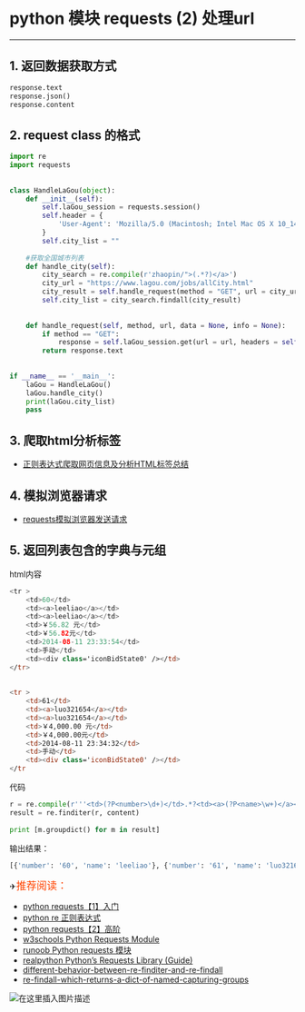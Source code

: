 #  python 模块 requests (2) 处理url




---

##  1. 返回数据获取方式

```python
response.text
response.json()
response.content
```

## 2. request class 的格式

```python
import re
import requests
 
 
class HandleLaGou(object):
    def __init__(self):
        self.laGou_session = requests.session()
        self.header = {
            'User-Agent': 'Mozilla/5.0 (Macintosh; Intel Mac OS X 10_14_0) AppleWebKit/537.36 (KHTML, like Gecko) Chrome/73.0.3683.86 Safari/537.36'
        }
        self.city_list = ""
 
    #获取全国城市列表
    def handle_city(self):
        city_search = re.compile(r'zhaopin/">(.*?)</a>')
        city_url = "https://www.lagou.com/jobs/allCity.html"
        city_result = self.handle_request(method = "GET", url = city_url)
        self.city_list = city_search.findall(city_result)
 
 
    def handle_request(self, method, url, data = None, info = None):
        if method == "GET":
            response = self.laGou_session.get(url = url, headers = self.header)
        return response.text
 
 
if __name__ == '__main__':
    laGou = HandleLaGou()
    laGou.handle_city()
    print(laGou.city_list)
    pass
```

##  3. 爬取html分析标签

 - [正则表达式爬取网页信息及分析HTML标签总结](https://blog.csdn.net/Eastmount/article/details/51082253)

##  4. 模拟浏览器请求
 - [requests模拟浏览器发送请求](https://www.cnblogs.com/Summer-skr--blog/p/11396904.html) 
 

##   5. 返回列表包含的字典与元组
html内容
```kotlin
<tr >
    <td>60</td>
    <td><a>leeliao</a></td>
    <td><a>leeliao</a></td>
    <td>￥56.82 元</td>
    <td>￥56.82元</td>
    <td>2014-08-11 23:33:54</td>
    <td>手动</td>
    <td><div class='iconBidState0' /></td>
</tr>
 
 
<tr >
    <td>61</td>
    <td><a>luo321654</a></td>
    <td><a>luo321654</a></td>
    <td>￥4,000.00 元</td>
    <td>￥4,000.00元</td>
    <td>2014-08-11 23:34:32</td>
    <td>手动</td>
    <td><div class='iconBidState0' /></td>
</tr
```
代码

```python
r = re.compile(r'''<td>(?P<number>\d+)</td>.*?<td><a>(?P<name>\w+)</a></td''', re.S)
result = re.finditer(r, content)
 
print [m.groupdict() for m in result]
```
输出结果：

```python
[{'number': '60', 'name': 'leeliao'}, {'number': '61', 'name': 'luo321654'}]
```



✈<font color=	#FF4500 size=4 style="font-family:Courier New">推荐阅读：</font>

 - [python requests【1】入门](https://blog.csdn.net/xixihahalelehehe/article/details/108996025?ops_request_misc=%257B%2522request%255Fid%2522%253A%2522164922239616781685346565%2522%252C%2522scm%2522%253A%252220140713.130102334.pc%255Fblog.%2522%257D&request_id=164922239616781685346565&biz_id=0&utm_medium=distribute.pc_search_result.none-task-blog-2~blog~first_rank_ecpm_v1~rank_v31_ecpm-1-108996025.nonecase&utm_term=requests&spm=1018.2226.3001.4450)
 - [python re 正则表达式](https://ghostwritten.blog.csdn.net/article/details/106247378)
 - [python requests【2】高阶](https://ghostwritten.blog.csdn.net/article/details/124088523)
 - [w3schools Python Requests Module](https://www.w3schools.com/python/module_requests.asp)
 - [runoob Python requests 模块](https://www.runoob.com/python3/python-requests.html)
 - [realpython Python’s Requests Library (Guide)](https://realpython.com/python-requests/)
 - [different-behavior-between-re-finditer-and-re-findall](https://stackoverflow.com/questions/3765024/different-behavior-between-re-finditer-and-re-findall)
 - [re-findall-which-returns-a-dict-of-named-capturing-groups](https://stackoverflow.com/questions/11103856/re-findall-which-returns-a-dict-of-named-capturing-groups)
 
 
![在这里插入图片描述](https://img-blog.csdnimg.cn/dbb16cc85bae4ca6b53c1c2dd299a977.gif#pic_center)

